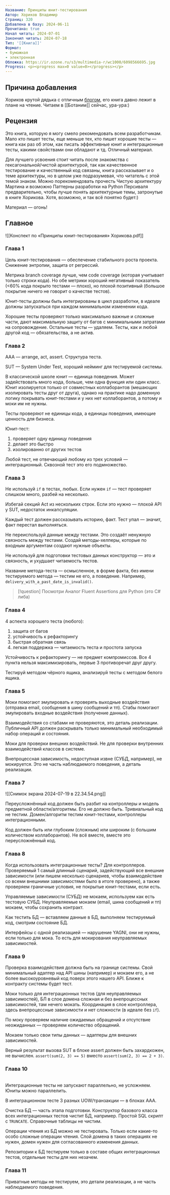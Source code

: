 ```yaml
---
Название: Принципы юнит-тестирования
Автор: Хориков Владимир
Страниц: 320
Добавлена в базу: 2024-06-11
Прочитана: true
Начал читать: 2024-07-01
Закончил читать: 2024-07-18
Тип: '[[Книга]]'
Формат:
- бумажная
- электронная
Обложка: https://ir.ozone.ru/s3/multimedia-r/wc1000/6098566695.jpg
Progress: <p><progress max=0 value=0></progress></p>
---
```

## Причина добавления

Хориков крутой дядька с отличным [блогом](https://enterprisecraftsmanship.com/posts), его книга давно лежит в плане на чтение. Читаем в [[Ботаним]] сейчас, ура-ура:)

## Рецензия

Это книга, которую я могу смело рекомендовать всем разработчикам. Мало кто пишет тесты, еще меньше тех, кто пишет хорошие тесты — книга как раз об этом, как писать эффективные юнит и интеграционные тесты, какими свойствами они обладают и тд. Отличный материал.

Для лучшего усвоения стоит читать после знакомства с гексагональной/чистой архитектурой, так как качественное тестирование и качественный код связаны, книга рассказывает и о теме архитектуры, но в целом уже подразумевая, что читатель с этой темой знаком. Можно порекомендовать прочесть Чистую архитектуру Мартина и возможно Паттерны разработки на Python Персиваля предварительно, чтобы лучше понять архитектурные темы, затронутые в книге Хорикова. Хотя, возможно, и так всё понятно будет:)

Материал — огонь!

## Главное

![[Конспект по «Принципы юнит-тестирования» Хорикова.pdf]]

### Глава 1

Цель юнит-тестирования — обеспечение стабильного роста проекта. Снижение энтропии, защита от регрессий.

Метрика branch coverage лучше, чем code coverage (которая учитывает только строки кода). Но обе метрики хороший негативный показатель (<60% кода покрыто тестами — плохо), но плохой позитивный (большое покрытие ничего не говорит о качестве тестов).

Юнит-тесты должны быть интегрированы в цикл разработки, в идеале должны запускаться при каждом минимальном изменении кода.

Хорошие тесты проверяют только максимально важные и сложные части, дают максимальную защиту от багов с минимальными затратами на сопровождение. Остальные тесты — удаляем. Тесты, как и любой другой код — обязательства, а не актив.

### Глава 2

AAA — arrange, act, assert. Структура теста.

SUT — System Under Test, хороший нейминг для тестируемой системы. 

В классической школе юнит — единица поведения. Может задействовать много кода, больше, чем одна функция или один класс. Юнит изолируется только от совместных коллаборантов (мешающих изолировать тесты друг от друга), однако на практике надо доменную логику покрывать юнит-тестами и у них нет коллаборантов, а потому и моки им не нужны.

Тесты проверяют не единицы кода, а единицы поведения, имеющие ценность для бизнеса.

Юнит-тест:

1. проверяет одну единицу поведения
2. делает это быстро
3. изолированно от других тестов

Любой тест, не отвечающий любому из трех условий — интеграционный. Сквозной тест это его подмножество.

### Глава 3

Не используй `if` в тестах, любых. Если нужен `if` — тест проверяет слишком много, разбей на несколько.

Избегай секций Act из нескольких строк. Если это нужно — плохой API у SUT, недостаток инкапсуляции.

Каждый тест должен рассказывать историю, факт. Тест упал — значит, факт перестал выполняться.

Не переиспользуй данные между тестами. Это создаёт ненужную связность между тестами. Создай методы-хелперы, которые по входным аргументам создают нужные объекты.

Не используй для подготовки тестовых данных конструктор — это и связность, и ухудшает читаемость тестов.

Название метода-теста — осмысленное, в форме факта, без имени тестируемого метода — тестим не его, а поведение. Например, `delivery_with_a_past_date_is_invalid()`.

>[!question] Посмотри
>Аналог Fluent Assertions для Python (это C# либа)

### Глава 4

4 аспекта хорошего теста (любого):
1. защита от багов
2. устойчивость к рефакторингу
3. быстрая обратная связь
4. легкая поддержка — читаемость теста и простота запуска

Устойчивость к рефакторингу — не предмет компромиссов. Все 4 пункта нельзя максимизировать, первые 3 противоречат друг другу.

Тестируй методом чёрного ящика, анализируй тесты с методом белого ящика.

### Глава 5

Моки помогают эмулировать и проверять выходные воздействия (отправка email, сообщения в шину сообщений и тп). Стабы помогают эмулировать входные воздействия (получение данных).

Взаимодействия со стабами не проверяются, это деталь реализации.
\
Публичный API должен раскрывать только минимальный необходимый набор операций и состояния.

Моки для проверки внешних воздействий. Не для проверки внутренних взаимодействий классов в системе.

Внепроцессная зависимость, недоступная извне (СУБД, например), не мокируется. Это не часть наблюдаемого поведения, а деталь реализации.

### Глава 7

![[Снимок экрана 2024-07-19 в 22.34.54.png]]

Переусложнённый код должен быть разбит на контроллеры и модель предметной области/алгоритмы. Его не должно быть. Тривиальный код не тестим. Домен/алгоритм тестим юнит-тестами, контроллеры интеграционными.

Код должен быть или глубоким (сложным) или широким (с большим количеством коллаборантов). Не всё вместе, вместе это переусложнённый код.

### Глава 8

Когда использовать интеграционные тесты? Для контроллеров. Проверяемый 1 самый длинный сценарий, задействующий все внешние зависимости (или пишем несколько сценариев, чтобы взаимодействие со всеми внешними зависимостями было в итоге проверено), а также проверяем граничные условия, не покрытые юнит-тестами, если есть.

Управляемые зависимости (СУБД) не мокаем, используем как есть тестовую СУБД. Неуправляемые мокаем (email, шина сообщений и тп) мокаем, чтобы сохранить контракт.

Как тестить БД — вставляем данные в БД, выполняем тестируемый код, смотрим состояние БД.

Интерфейсы с одной реализацией — нарушение YAGNI, они не нужны, если только для мока. То есть для мокирования неуправляемых зависимостей.

### Глава 9

Проверка взаимодействия должна быть на границе системы. Свой минимальный адаптер над API шины (например) и мокаем его, а не более высокоуровневый код поверх этого нашего API. Ближе к контракту системы будет тест.

Моки только для интеграционных тестов (для неуправляемых зависимостей), БЛ в слое домена сложная и без внепроцессных зависимостей, там нечего мокать. Координация в слое контроллера, здесь внепроцессные зависимости и нет сложности (в идеале без `if`).

По моку проверяем наличие ожидаемых обращений и отсутствие неожиданных — проверяем количество обращений.

Мокаем только свои типы данных — адаптеры для внешних зависимостей.

Верный результат вызова SUT в блоке assert должен быть захардкожен, не вычислен. `assert(sum(2, 3) == 5)` вместо `assert(sum(2, 3) == 2 + 3)`.

### Глава 10
\
Интеграционные тесты не запускают параллельно, не усложняем. Юниты можно параллелить.

В интеграционном тесте 3 разных UOW/транзакции — в блоках AAA.

Очистка БД — часть этапа подготовки. Конструктор базового класса всех интеграционных тестов чистит БД, например. Простой SQL скрипт с `TRUNCATE`. Справочные таблицы не чистим.

Операции чтения из БД можно не тестировать. Только если какие-то особо сложные операции чтения. Слой домена в таких операциях не нужен, домен нужен для согласованного изменения данных.

Репозитории к БД тестируем только в составе общих интеграционных тестов, отдельные тесты для них незачем.

### Глава 11

Приватные методы не тестируем, это детали реализации, а не часть наблюдаемого поведения.